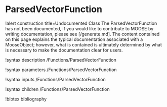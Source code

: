 <!-- MOOSE Documentation Stub: Remove this when content is added. -->

# ParsedVectorFunction

!alert construction title=Undocumented Class
The ParsedVectorFunction has not been documented, if you would like to contribute to MOOSE by
writing documentation, please see [/generate.md]. The content contained on this page explains
the typical documentation associated with a MooseObject; however, what is contained is ultimately
determined by what is necessary to make the documentation clear for users.

!syntax description /Functions/ParsedVectorFunction

!syntax parameters /Functions/ParsedVectorFunction

!syntax inputs /Functions/ParsedVectorFunction

!syntax children /Functions/ParsedVectorFunction

!bibtex bibliography
